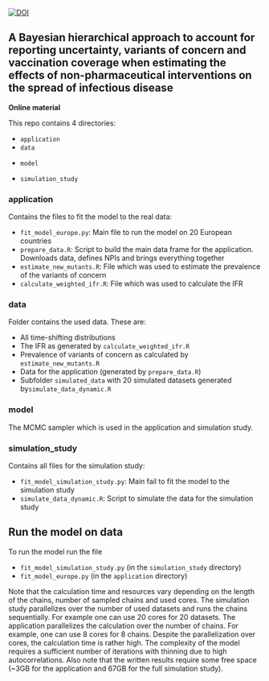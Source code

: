 [![DOI](https://zenodo.org/badge/479283964.svg)](https://zenodo.org/badge/latestdoi/479283964)

A Bayesian hierarchical approach to account for reporting uncertainty, variants of concern and vaccination coverage when estimating the effects of non-pharmaceutical interventions on the spread of infectious disease
-------------------------------------------------------------------------------

**Online material**

This repo contains 4 directories:
* `application`
* `data `
- `model`
* `simulation_study`


### application
Contains the files to fit the model to the real data:
* `fit_model_europe.py`: Main file to run the model on 20 European countries
* `prepare_data.R`: Script to build the main data frame for the application. Downloads data, defines NPIs and brings everything together
* `estimate_new_mutants.R`: File which was used to estimate the prevalence of the variants of concern
* `calculate_weighted_ifr.R`: File which was used to calculate the IFR


### data
Folder contains the used data. These are:
- All time-shifting distributions
- The IFR as generated by `calculate_weighted_ifr.R`
- Prevalence of variants of concern as calculated by `estimate_new_mutants.R`
- Data for the application (generated by `prepare_data.R`) 
- Subfolder `simulated_data` with 20 simulated datasets generated by`simulate_data_dynamic.R`


### model
The MCMC sampler which is used in the application and simulation study.


### simulation_study
Contains all files for the simulation study:
* `fit_model_simulation_study.py`: Main fail to fit the model to the simulation study
* `simulate_data_dynamic.R`: Script to simulate the data for the simulation study


## Run the model on data
To run the model run the file
- `fit_model_simulation_study.py` (in the `simulation_study` directory)
- `fit_model_europe.py` (in the `application` directory)

Note that the calculation time and resources vary depending on the length of the chains, number of sampled chains and used cores.
The simulation study parallelizes over the number of used datasets and runs the chains sequentially. For example one can use 20 cores for 20 datasets.
The application parallelizes the calculation over the number of chains. For example, one can use 8 cores for 8 chains.
Despite the parallelization over cores, the calculation time is rather high. The complexity of the model requires a sufficient number of iterations with thinning due to high autocorrelations. Also note that the written results require some free space (~3GB for the application and 67GB for the full simulation study).
